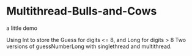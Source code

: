 # Multithread-Bulls-and-Cows
a little demo

Using Int to store the Guess for digits <= 8, and Long for digits > 8
Two versions of guessNumberLong with singlethread and multithread.
